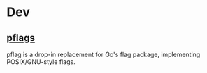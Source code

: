 # Dev

## [pflags](https://github.com/spf13/pflag)

pflag is a drop-in replacement for Go's flag package, implementing POSIX/GNU-style flags.
